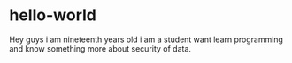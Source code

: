 # hello-world
Hey guys i am nineteenth years old i am a student want learn programming and know something more about security of data.

